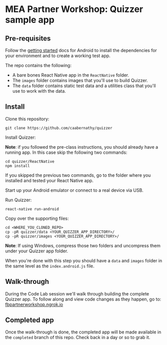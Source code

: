 # MEA Partner Workshop: Quizzer sample app

## Pre-requisites

Follow the [getting started](https://facebook.github.io/react-native/docs/getting-started.html) docs for Android to install the dependencies for your environment and to create a working test app.

The repo contains the following:

+  A bare bones React Native app in the `ReactNative` folder.
+ The `images` folder contains images that you'll use to build Quizzer.
+ The `data` folder contains static test data and a utilities class that you'll use to work with the data.

## Install

Clone this repository:

    git clone https://github.com/caabernathy/quizzer

Install Quizzer:

**Note**: if you followed the pre-class instructions, you should already have a running app. In this case skip the following two commands:

    cd quizzer/ReactNative
    npm install

If you skipped the previous two commands, go to the folder where you installed and tested your React Native app.

Start up your Android emulator or connect to a real device via USB.

Run Quizzer:

    react-native run-android

Copy over the supporting files:

    cd <WHERE_YOU_CLONED_REPO>
    cp -pR quizzer/data <YOUR_QUIZZER_APP_DIRECTORY>/
    cp -pR quizzer/images <YOUR_QUIZZER_APP_DIRECTORY>/

**Note**: If using Windows, compress those two folders and uncompress them under your Quizzer app folder.

When you're done with this step you should have a `data` and `images` folder in the same level as the `index.android.js` file.

## Walk-through
During the Code Lab session we'll walk through building the complete Quizzer app. To follow along and view code changes as they happen, go to: [fbpartnerworkshop.ngrok.io](fbpartnerworkshop.ngrok.io)


## Completed app

Once the walk-through is done, the completed app will be made available in the `completed` branch of this repo. Check back in a day or so to grab it.
